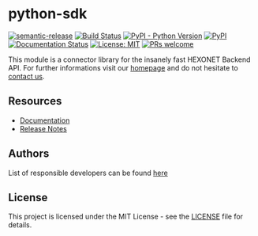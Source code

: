 # python-sdk

[![semantic-release](https://img.shields.io/badge/%20%20%F0%9F%93%A6%F0%9F%9A%80-semantic--release-e10079.svg)](https://github.com/semantic-release/semantic-release)
[![Build Status](https://github.com/centralnicgroup-opensource/rtldev-middleware-python-sdk/workflows/Release/badge.svg?branch=master)](https://github.com/centralnicgroup-opensource/rtldev-middleware-python-sdk/workflows/Release/badge.svg?branch=master)
[![PyPI - Python Version](https://img.shields.io/pypi/pyversions/hexonet.apiconnector.svg)](https://www.python.org/)
[![PyPI](https://img.shields.io/pypi/v/hexonet.apiconnector.svg)](https://pypi.org/project/hexonet.apiconnector/)
[![Documentation Status](https://readthedocs.org/projects/hexonet-python-sdk/badge/?version=latest)](https://hexonet-python-sdk.readthedocs.io/en/latest/?badge=latest)
[![License: MIT](https://img.shields.io/badge/License-MIT-blue.svg)](https://opensource.org/licenses/MIT)
[![PRs welcome](https://img.shields.io/badge/PRs-welcome-brightgreen.svg)](https://github.com/centralnicgroup-opensource/rtldev-middleware-python-sdk/blob/master/CONTRIBUTING.md)

This module is a connector library for the insanely fast HEXONET Backend API. For further informations visit our [homepage](http://hexonet.net) and do not hesitate to [contact us](https://www.hexonet.net/contact).

## Resources

- [Documentation](https://hexonet-python-sdk.readthedocs.io/en/latest/#usage-guide)
- [Release Notes](https://github.com/centralnicgroup-opensource/rtldev-middleware-python-sdk/releases)

## Authors

List of responsible developers can be found [here](https://github.com/centralnicgroup-opensource/rtldev-middleware-python-sdk/blob/master/AUTHORS.md)

## License

This project is licensed under the MIT License - see the [LICENSE](LICENSE) file for details.
